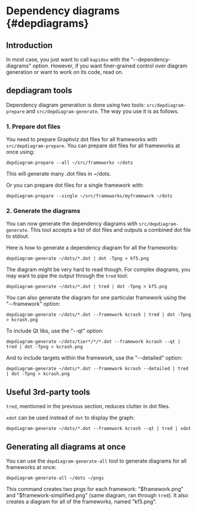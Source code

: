 Dependency diagrams {#depdiagrams}
===================

## Introduction

In most case, you just want to call `kapidox` with the
"--dependency-diagrams" option. However, if you want finer-grained control over
diagram generation or want to work on its code, read on.

## depdiagram tools

Dependency diagram generation is done using two tools: `src/depdiagram-prepare`
and `src/depdiagram-generate`. The way you use it is as follows.

### 1. Prepare dot files

You need to prepare Graphviz dot files for all frameworks with
`src/depdiagram-prepare`. You can prepare dot files for all frameworks at once
using:

    depdiagram-prepare --all ~/src/frameworks ~/dots

This will generate many .dot files in ~/dots.

Or you can prepare dot files for a single framework with:

    depdiagram-prepare --single ~/src/frameworks/myframework ~/dots

### 2. Generate the diagrams

You can now generate the dependency diagrams with `src/depdiagram-generate`.
This tool accepts a list of dot files and outputs a combined dot file to stdout.

Here is how to generate a dependency diagram for all the frameworks:

    depdiagram-generate ~/dots/*.dot | dot -Tpng > kf5.png

The diagram might be very hard to read though. For complex diagrams, you may
want to pipe the output through the `tred` tool:

    depdiagram-generate ~/dots/*.dot | tred | dot -Tpng > kf5.png

You can also generate the diagram for one particular framework using the
"--framework" option:

    depdiagram-generate ~/dots/*.dot --framework kcrash | tred | dot -Tpng > kcrash.png

To include Qt libs, use the "--qt" option:

    depdiagram-generate ~/dots/tier*/*/*.dot --framework kcrash --qt | tred | dot -Tpng > kcrash.png

And to include targets within the framework, use the "--detailed" option:

    depdiagram-generate ~/dots/*.dot --framework kcrash --detailed | tred | dot -Tpng > kcrash.png


## Useful 3rd-party tools

`tred`, mentioned in the previous section, reduces clutter in dot files.

`xdot` can be used instead of `dot` to display the graph:

    depdiagram-generate ~/dots/*.dot --framework kcrash --qt | tred | xdot


## Generating all diagrams at once

You can use the `depdiagram-generate-all` tool to generate diagrams for all
frameworks at once:

    depdiagram-generate-all ~/dots ~/pngs

This command creates two pngs for each framework: "$framework.png" and
"$framework-simplified.png" (same diagram, ran through `tred`). It also creates a
diagram for all of the frameworks, named "kf5.png".
